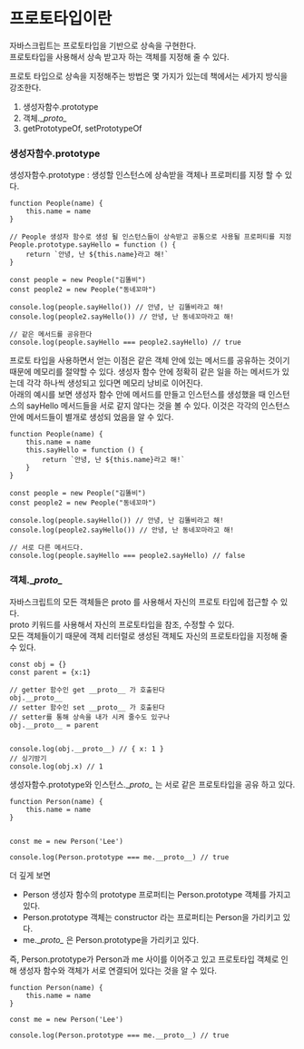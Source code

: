 # 프로토타입이란
자바스크립트는 프로토타입을 기반으로 상속을 구현한다. <br/>
프로토타입을 사용해서 상속 받고자 하는 객체를 지정해 줄 수 있다. <br/>

프로토 타입으로 상속을 지정해주는 방법은 몇 가지가 있는데 책에서는 세가지 방식을 강조한다.
1. 생성자함수.prototype 
2. 객체.\__proto\__
3. getPrototypeOf, setPrototypeOf


### 생성자함수.prototype
생성자함수.prototype : 생성할 인스턴스에 상속받을 객체나 프로퍼티를 지정 할 수 있다.

    function People(name) {
        this.name = name
    }
    
    // People 생성자 함수로 생성 될 인스턴스들이 상속받고 공통으로 사용될 프로퍼티를 지정
    People.prototype.sayHello = function () {
        return `안녕, 난 ${this.name}라고 해!`
    }
    
    const people = new People("김똘비")
    const people2 = new People("동네꼬마")
    
    console.log(people.sayHello()) // 안녕, 난 김똘비라고 해! 
    console.log(people2.sayHello()) // 안녕, 난 동네꼬마라고 해!
    
    // 같은 메서드를 공유한다
    console.log(people.sayHello === people2.sayHello) // true




프로토 타입을 사용하면서 얻는 이점은 같은 객체 안에 있는 메서드를 공유하는 것이기 때문에 메모리를 절약할 수 있다.
생성자 함수 안에 정확히 같은 일을 하는 메서드가 있는데 각각 하나씩 생성되고 있다면 메모리 낭비로 이어진다. <br>
아래의 예시를 보면 생성자 함수 안에 메서드를 만들고 인스턴스를 생성했을 때 인스턴스의 sayHello 메서드들을 서로 같지 않다는 것을 볼 수 있다.
이것은 각각의 인스턴스 안에 메서드들이 별개로 생성되 었음을 알 수 있다.

    function People(name) {
        this.name = name
        this.sayHello = function () {
            return `안녕, 난 ${this.name}라고 해!`
        }
    }
    
    const people = new People("김똘비")
    const people2 = new People("동네꼬마")
    
    console.log(people.sayHello()) // 안녕, 난 김똘비라고 해!
    console.log(people2.sayHello()) // 안녕, 난 동네꼬마라고 해!
    
    // 서로 다른 메서드다. 
    console.log(people.sayHello === people2.sayHello) // false



### 객체.\__proto\__
자바스크립트의 모든 객체들은 proto 를 사용해서 자신의 프로토 타입에 접근할 수 있다. <br/>
proto 키워드를 사용해서 자신의 프로토타입을 참조, 수정할 수 있다.<br/>
모든 객체들이기 때문에 객체 리터럴로 생성된 객체도 자신의 프로토타입을 지정해 줄 수 있다.

   
    const obj = {}
    const parent = {x:1}
    
    // getter 함수인 get __proto__ 가 호출된다
    obj.__proto__
    // setter 함수인 set __proto__ 가 호출된다
    // setter를 통해 상속을 내가 시켜 줄수도 있구나
    obj.__proto__ = parent
    
    
    console.log(obj.__proto__) // { x: 1 }
    // 싱기방기
    console.log(obj.x) // 1



생성자함수.prototype와 인스턴스.\__proto\__ 는 서로 같은 프로토타입을 공유 하고 있다.

    function Person(name) {
        this.name = name
    }
    
    
    const me = new Person('Lee')
    
    console.log(Person.prototype === me.__proto__) // true

더 깊게 보면 
- Person 생성자 함수의 prototype 프로퍼티는 Person.prototype 객체를 가지고 있다. <br>
- Person.prototype 객체는 constructor 라는 프로퍼티는 Person을 가리키고 있다.
- me.\__proto\__ 은 Person.prototype을 가리키고 있다.

즉, Person.prototype가 Person과 me 사이를 이어주고 있고 프로토타입 객체로 인해 생성자 함수와 객체가 서로 연결되어 있다는 것을 알 수 있다.



    function Person(name) {
        this.name = name
    }
    
    const me = new Person('Lee')

    console.log(Person.prototype === me.__proto__) // true
